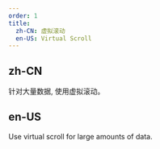 ```yaml
---
order: 1
title:
  zh-CN: 虚拟滚动
  en-US: Virtual Scroll
---
```


## zh-CN

针对大量数据, 使用虚拟滚动。

## en-US

Use virtual scroll for large amounts of data.
